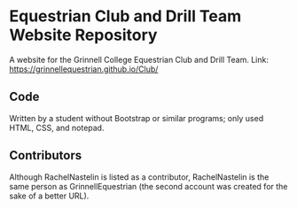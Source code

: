 # Equestrian Club and Drill Team Website Repository
A website for the Grinnell College Equestrian Club and Drill Team. Link: https://grinnellequestrian.github.io/Club/
## Code
Written by a student without Bootstrap or similar programs; only used HTML, CSS, and notepad. 
## Contributors
Although RachelNastelin is listed as a contributor, RachelNastelin is the same person as GrinnellEquestrian (the second account was created for the sake of a better URL).
